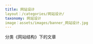 ```yaml
---
title: 网站设计
layout：/categories/网站设计/
taxonomy: 网站设计
image：assets/images/banner_网站设计.jpg
---
```


分类《网站结构》下的文章